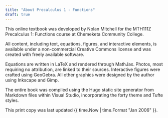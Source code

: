 ```yaml
---
title: "About Precalculus 1 - Functions"
draft: true
---
```


This online textbook was developed by Nolan Mitchell for the MTH111Z Precalculus 1: Functions course at Chemeketa Community College. 

All content, including text, equations, figures, and interactive elements, is available under a non-commercial Creative Commons license and was created with freely available software.

Equations are written in LaTeX and rendered through MathJax. Photos, most requiring no attribution, are linked to their sources.  Interactive figures were crafted using GeoGebra.  All other graphics were designed by the author using Inkscape and Gimp. 

The entire book was compiled using the Hugo static site generator from Markdown files within Visual Studio, incorporating the forty theme and Tufte styles.

This print copy was last updated {{ time.Now | time.Format "Jan 2006" }}.
